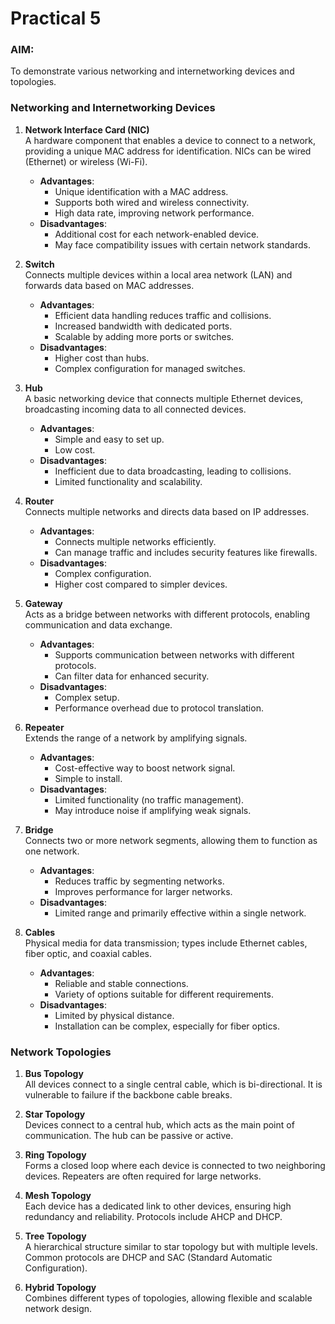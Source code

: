 # Practical 5

### AIM:
To demonstrate various networking and internetworking devices and topologies.

### Networking and Internetworking Devices

1. **Network Interface Card (NIC)**  
   A hardware component that enables a device to connect to a network, providing a unique MAC address for identification. NICs can be wired (Ethernet) or wireless (Wi-Fi).
   - **Advantages**:
     - Unique identification with a MAC address.
     - Supports both wired and wireless connectivity.
     - High data rate, improving network performance.
   - **Disadvantages**:
     - Additional cost for each network-enabled device.
     - May face compatibility issues with certain network standards.

2. **Switch**  
   Connects multiple devices within a local area network (LAN) and forwards data based on MAC addresses.
   - **Advantages**:
     - Efficient data handling reduces traffic and collisions.
     - Increased bandwidth with dedicated ports.
     - Scalable by adding more ports or switches.
   - **Disadvantages**:
     - Higher cost than hubs.
     - Complex configuration for managed switches.

3. **Hub**  
   A basic networking device that connects multiple Ethernet devices, broadcasting incoming data to all connected devices.
   - **Advantages**:
     - Simple and easy to set up.
     - Low cost.
   - **Disadvantages**:
     - Inefficient due to data broadcasting, leading to collisions.
     - Limited functionality and scalability.

4. **Router**  
   Connects multiple networks and directs data based on IP addresses.
   - **Advantages**:
     - Connects multiple networks efficiently.
     - Can manage traffic and includes security features like firewalls.
   - **Disadvantages**:
     - Complex configuration.
     - Higher cost compared to simpler devices.

5. **Gateway**  
   Acts as a bridge between networks with different protocols, enabling communication and data exchange.
   - **Advantages**:
     - Supports communication between networks with different protocols.
     - Can filter data for enhanced security.
   - **Disadvantages**:
     - Complex setup.
     - Performance overhead due to protocol translation.

6. **Repeater**  
   Extends the range of a network by amplifying signals.
   - **Advantages**:
     - Cost-effective way to boost network signal.
     - Simple to install.
   - **Disadvantages**:
     - Limited functionality (no traffic management).
     - May introduce noise if amplifying weak signals.

7. **Bridge**  
   Connects two or more network segments, allowing them to function as one network.
   - **Advantages**:
     - Reduces traffic by segmenting networks.
     - Improves performance for larger networks.
   - **Disadvantages**:
     - Limited range and primarily effective within a single network.

8. **Cables**  
   Physical media for data transmission; types include Ethernet cables, fiber optic, and coaxial cables.
   - **Advantages**:
     - Reliable and stable connections.
     - Variety of options suitable for different requirements.
   - **Disadvantages**:
     - Limited by physical distance.
     - Installation can be complex, especially for fiber optics.

### Network Topologies

1. **Bus Topology**  
   All devices connect to a single central cable, which is bi-directional. It is vulnerable to failure if the backbone cable breaks.

2. **Star Topology**  
   Devices connect to a central hub, which acts as the main point of communication. The hub can be passive or active.

3. **Ring Topology**  
   Forms a closed loop where each device is connected to two neighboring devices. Repeaters are often required for large networks.

4. **Mesh Topology**  
   Each device has a dedicated link to other devices, ensuring high redundancy and reliability. Protocols include AHCP and DHCP.

5. **Tree Topology**  
   A hierarchical structure similar to star topology but with multiple levels. Common protocols are DHCP and SAC (Standard Automatic Configuration).

6. **Hybrid Topology**  
   Combines different types of topologies, allowing flexible and scalable network design.